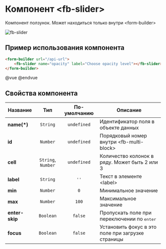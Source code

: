 # Компонент &lt;fb-slider&gt;

Компонент ползунок. Может находиться только внутри &lt;form-builder&gt;

![fb-slider](https://storage.googleapis.com/static.awema.pl/docs/fb-slider.gif)


## Пример использования компонента

```html
<form-builder url="/api-url">
    <fb-slider name="opacity" label="Choose opacity level"></fb-slider>
</form-builder>
```
@vue
<form-builder url="/api-url">
    <fb-slider name="opacity" label="Choose opacity level"></fb-slider>
</form-builder>
@endvue


## Свойства компонента

| Название            | Тип                | По-умолчанию        | Описание                                          |
|---------------------|:------------------:|:-------------------:|---------------------------------------------------|
| **name(*)**         | `String`           | `undefined`         | Идентификатор поля в объекте данных               |
| **id**              | `Number`           | `undefined`         | Порядковый номер внутри &lt;fb-multi-block&gt;    |
| **cell**            | `String`, `Number` | `undefined`         | Количество колонок в ряду. Может быть 2 или 3     |
| **label**           | `String`           | `''`                | Текст в элементе &lt;label&gt;                    |
| **min**             | `Number`           | `0`                 | Минимальное значение                              |
| **max**             | `Number`           | `100`               | Максимальное значение                             |
| **enter-skip**      | `Boolean`          | `false`             | Пропускать поле при переключении по <kbd>enter</kbd> |
| **focus**           | `Boolean`          | `false`             | Установить фокус в это поле при загрузке страницы |
